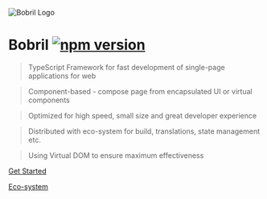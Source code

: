 ![Bobril Logo](./bobril-page/resources/bobril_logo_200x200.png)

# Bobril [![npm version](https://badge.fury.io/js/bobril.svg)](https://badge.fury.io/js/bobril)

> TypeScript Framework for fast development of single-page applications for web

> Component-based - compose page from encapsulated UI or virtual components

> Optimized for high speed, small size and great developer experience

> Distributed with eco-system for build, translations, state management etc.

> Using Virtual DOM to ensure maximum effectiveness

[Get Started](./get-started.md)

[Eco-system](./eco-system.md)
